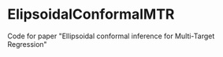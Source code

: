 # ElipsoidalConformalMTR
Code for paper "Ellipsoidal conformal inference for Multi-Target Regression"
